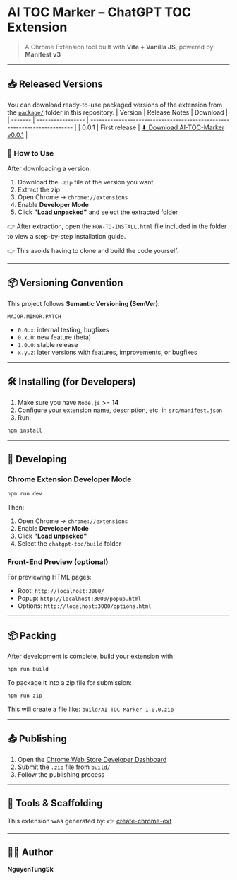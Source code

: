 # AI TOC Marker – ChatGPT TOC Extension

> A Chrome Extension tool built with **Vite + Vanilla JS**, powered by **Manifest v3**

---

## 📥 Released Versions

You can download ready-to-use packaged versions of the extension from the [`package/`](./package) folder in this repository.
| Version | Release Notes      | Download                                                                 |
| ------- | ----------------- | ------------------------------------------------------------------------ |
| 0.0.1   | First release     | [⬇ Download AI-TOC-Marker v0.0.1](https://github.com/NguyenTungSK2004/AI-TOC-Marker/releases/download/v0.0.1/AI-TOC-Marker-0.0.1.zip) |

### 🧪 How to Use

After downloading a version:

1. Download the `.zip` file of the version you want
2. Extract the zip
3. Open Chrome → `chrome://extensions`
4. Enable **Developer Mode**
5. Click **"Load unpacked"** and select the extracted folder

👉 After extraction, open the `HOW-TO-INSTALL.html` file included in the folder to view a step-by-step installation guide.

👉 This avoids having to clone and build the code yourself.

---

## 📦 Versioning Convention

This project follows **Semantic Versioning (SemVer)**:

```
MAJOR.MINOR.PATCH
```

* `0.0.x`: internal testing, bugfixes
* `0.x.0`: new feature (beta)
* `1.0.0`: stable release
* `x.y.z`: later versions with features, improvements, or bugfixes

---

## 🛠️ Installing (for Developers)

1. Make sure you have `Node.js` >= **14**
2. Configure your extension name, description, etc. in `src/manifest.json`
3. Run:

```bash
npm install
```

---

## 🚀 Developing

### Chrome Extension Developer Mode

```bash
npm run dev
```

Then:

1. Open Chrome → `chrome://extensions`
2. Enable **Developer Mode**
3. Click **"Load unpacked"**
4. Select the `chatgpt-toc/build` folder

### Front-End Preview (optional)

For previewing HTML pages:

* Root: `http://localhost:3000/`
* Popup: `http://localhost:3000/popup.html`
* Options: `http://localhost:3000/options.html`

---

## 📦 Packing

After development is complete, build your extension with:

```bash
npm run build
```

To package it into a zip file for submission:

```bash
npm run zip
```

This will create a file like:
`build/AI-TOC-Marker-1.0.0.zip`

---

## 📤 Publishing

1. Open the [Chrome Web Store Developer Dashboard](https://developer.chrome.com/webstore/publish)
2. Submit the `.zip` file from `build/`
3. Follow the publishing process

---

## 🧰 Tools & Scaffolding

This extension was generated by:
👉 [create-chrome-ext](https://github.com/guocaoyi/create-chrome-ext)

---

## 👨‍💻 Author

**NguyenTungSk**
